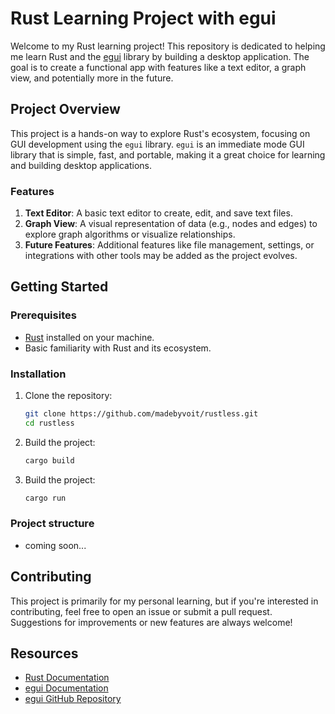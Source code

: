 # Rust Learning Project with egui

Welcome to my Rust learning project! This repository is dedicated to helping me learn Rust and the [egui](https://github.com/emilk/egui) library by building a desktop application. The goal is to create a functional app with features like a text editor, a graph view, and potentially more in the future.

## Project Overview

This project is a hands-on way to explore Rust's ecosystem, focusing on GUI development using the `egui` library. `egui` is an immediate mode GUI library that is simple, fast, and portable, making it a great choice for learning and building desktop applications.

### Features

1. **Text Editor**: A basic text editor to create, edit, and save text files.
2. **Graph View**: A visual representation of data (e.g., nodes and edges) to explore graph algorithms or visualize relationships.
3. **Future Features**: Additional features like file management, settings, or integrations with other tools may be added as the project evolves.

## Getting Started

### Prerequisites

- [Rust](https://www.rust-lang.org/tools/install) installed on your machine.
- Basic familiarity with Rust and its ecosystem.

### Installation

1. Clone the repository:
   ```bash
   git clone https://github.com/madebyvoit/rustless.git
   cd rustless


2. Build the project:
   ```bash
   cargo build

3. Build the project:
   ```bash
   cargo run

### Project structure
   - coming soon...

## Contributing
   This project is primarily for my personal learning, but if you're interested in contributing, feel free to open an issue or submit a pull request. Suggestions for improvements or new features are always welcome!

## Resources
 - [Rust Documentation](https://doc.rust-lang.org/book/)
 - [egui Documentation](https://docs.rs/egui/latest/egui/)
 - [egui GitHub Repository](https://github.com/emilk/egui)
